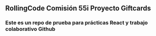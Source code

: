 ## RollingCode Comisión 55i Proyecto Giftcards

### Este es un repo de prueba para prácticas React y trabajo colaborativo Github
